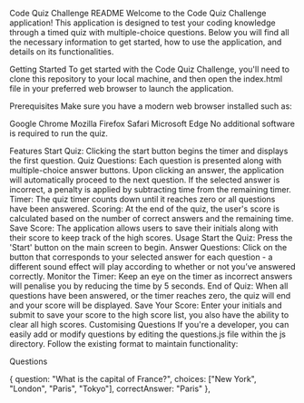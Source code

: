 Code Quiz Challenge README
Welcome to the Code Quiz Challenge application! This application is designed to test your coding knowledge through a timed quiz with multiple-choice questions. Below you will find all the necessary information to get started, how to use the application, and details on its functionalities.

Getting Started
To get started with the Code Quiz Challenge, you'll need to clone this repository to your local machine, and then open the index.html file in your preferred web browser to launch the application.

Prerequisites
Make sure you have a modern web browser installed such as:

Google Chrome
Mozilla Firefox
Safari
Microsoft Edge
No additional software is required to run the quiz.

Features
Start Quiz: Clicking the start button begins the timer and displays the first question.
Quiz Questions:
Each question is presented along with multiple-choice answer buttons.
Upon clicking an answer, the application will automatically proceed to the next question.
If the selected answer is incorrect, a penalty is applied by subtracting time from the remaining timer.
Timer: The quiz timer counts down until it reaches zero or all questions have been answered.
Scoring: At the end of the quiz, the user's score is calculated based on the number of correct answers and the remaining time.
Save Score: The application allows users to save their initials along with their score to keep track of the high scores.
Usage
Start the Quiz: Press the 'Start' button on the main screen to begin.
Answer Questions: Click on the button that corresponds to your selected answer for each question - a different sound effect will play according to whether or not you’ve answered correctly.
Monitor the Timer: Keep an eye on the timer as incorrect answers will penalise you by reducing the time by 5 seconds.
End of Quiz: When all questions have been answered, or the timer reaches zero, the quiz will end and your score will be displayed.
Save Your Score: Enter your initials and submit to save your score to the high score list, you also have the ability to clear all high scores.
Customising Questions
If you're a developer, you can easily add or modify questions by editing the questions.js file within the js directory. Follow the existing format to maintain functionality:

Questions

{
  question: "What is the capital of France?",
  choices: ["New York", "London", "Paris", "Tokyo"],
  correctAnswer: "Paris"
},